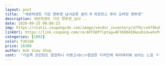 ```yaml
---
layout: post 
title:  "세븐퍼센트 기모 맨투맨_남녀공용 컬러 M 퍼포먼스 쮸리 오버핏 맨투맨" 
description: 세븐퍼센트 기모 맨투맨_남녀 ..
date: 2020-09-25 06:08:23 
img: https://static.coupangcdn.com/image/vendor_inventory/a7f6/ce4f9bab0570626240b11565568cc2505badac16d7ccbd9a8b6f183cf92e.jpg 
linkUrl: https://link.coupang.com/re/AFFSDP?lptag=AF3600438&subid=ahnPublicAsk&pageKey=327896478&itemId=1048861302&vendorItemId=5513749887&traceid=V0-113-fdc04020150ebced 
categories: [1002] 
color: F361A6 
price: 18300 
author: Ask View Shop 
cont:  "가슴쪽 프린팅도 깔끔하니 이쁘고<br/>깔끔한 디자인에 여리여리해 보이는 느낌 ㅋㅋ<br/>남자친구가 자꾸 지 달라고 졸라요 <br/>넥라인도 잘안늘어날것 같고 오래 잘입겠어요<br/>딱 적당한 오버핏이라 이쁘네요<br/>레깅스랑 입었더니 완전 제 스타일이에요<br/>막 맨투맨이 흐물거려 보이고 주름잘가고 그러더라구요<br/>소재도 톡톡하니 좋네요 너무 싸구려원단은<br/>어느덧 날씨가 추워져서 롱원피스 위에 겹쳐서 입을려고 주문했어요! 박시한 느낌에 여자가 입기에도 딱 예쁘구요 색상도 화사하고 디자인이랑 핏이 제스탈이에요!!<br/>화면으로 봐도 이쁜데 실물은 더 이쁘네요 ㅋㅋ<br/>" 
---
```

